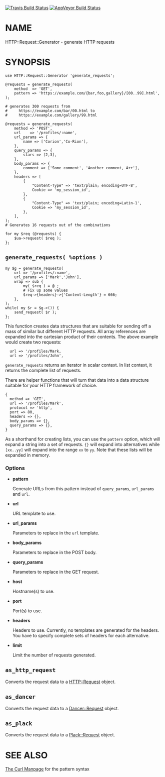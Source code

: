 
[![Travis Build Status](https://travis-ci.org/Corion/HTTP-Request-Generator.svg?branch=master)](https://travis-ci.org/Corion/HTTP-Request-Generator)
[![AppVeyor Build Status](https://ci.appveyor.com/api/projects/status/github/Corion/HTTP-Request-Generator?branch=master&svg=true)](https://ci.appveyor.com/project/Corion/HTTP-Request-Generator)

# NAME

HTTP::Request::Generator - generate HTTP requests

# SYNOPSIS

    use HTTP::Request::Generator 'generate_requests';

    @requests = generate_requests(
        method  => 'GET',
        pattern => 'https://example.com/{bar,foo,gallery}/[00..99].html',
    );

    # generates 300 requests from
    #     https://example.com/bar/00.html to
    #     https://example.com/gallery/99.html

    @requests = generate_requests(
        method => 'POST',
        url    => '/profiles/:name',
        url_params => {
            name => ['Corion','Co-Rion'],
        },
        query_params => {
            stars => [2,3],
        },
        body_params => {
            comment => ['Some comment', 'Another comment, A++'],
        },
        headers => [
            {
                "Content-Type" => 'text/plain; encoding=UTF-8',
                Cookie => 'my_session_id',
            },
            {
                "Content-Type" => 'text/plain; encoding=Latin-1',
                Cookie => 'my_session_id',
            },
        ],
    );
    # Generates 16 requests out of the combinations

    for my $req (@requests) {
        $ua->request( $req );
    };

## `generate_requests( %options )`

    my $g = generate_requests(
        url => '/profiles/:name',
        url_params => ['Mark','John'],
        wrap => sub {
            my( $req ) = @_;
            # Fix up some values
            $req->{headers}->{'Content-Length'} = 666;
        },
    );
    while( my $r = $g->()) {
        send_request( $r );
    };

This function creates data structures that are suitable for sending off
a mass of similar but different HTTP requests. All array references are expanded
into the cartesian product of their contents. The above example would create
two requests:

      url => '/profiles/Mark,
      url => '/profiles/John',

`generate_requests` returns an iterator in scalar context. In list context, it
returns the complete list of requests.

There are helper functions
that will turn that data into a data structure suitable for your HTTP framework
of choice.

    {
      method => 'GET',
      url => '/profiles/Mark',
      protocol => 'http',
      port => 80,
      headers => {},
      body_params => {},
      query_params => {},
    }

As a shorthand for creating lists, you can use the `pattern` option, which
will expand a string into a set of requests. `{}` will expand into alternatives
while `[xx..yy]` will expand into the range `xx` to `yy`. Note that these
lists will be expanded in memory.

### Options

- **pattern**

    Generate URLs from this pattern instead of `query_params`, `url_params`
    and `url`.

- **url**

    URL template to use.

- **url\_params**

    Parameters to replace in the `url` template.

- **body\_params**

    Parameters to replace in the POST body.

- **query\_params**

    Parameters to replace in the GET request.

- **host**

    Hostname(s) to use.

- **port**

    Port(s) to use.

- **headers**

    Headers to use. Currently, no templates are generated for the headers. You have
    to specify complete sets of headers for each alternative.

- **limit**

    Limit the number of requests generated.

## `as_http_request`

Converts the request data to a [HTTP::Request](https://metacpan.org/pod/HTTP::Request) object.

## `as_dancer`

Converts the request data to a [Dancer::Request](https://metacpan.org/pod/Dancer::Request) object.

## `as_plack`

Converts the request data to a [Plack::Request](https://metacpan.org/pod/Plack::Request) object.

# SEE ALSO

[The Curl Manpage](https://curl.haxx.se/docs/manpage.html) for the pattern syntax
